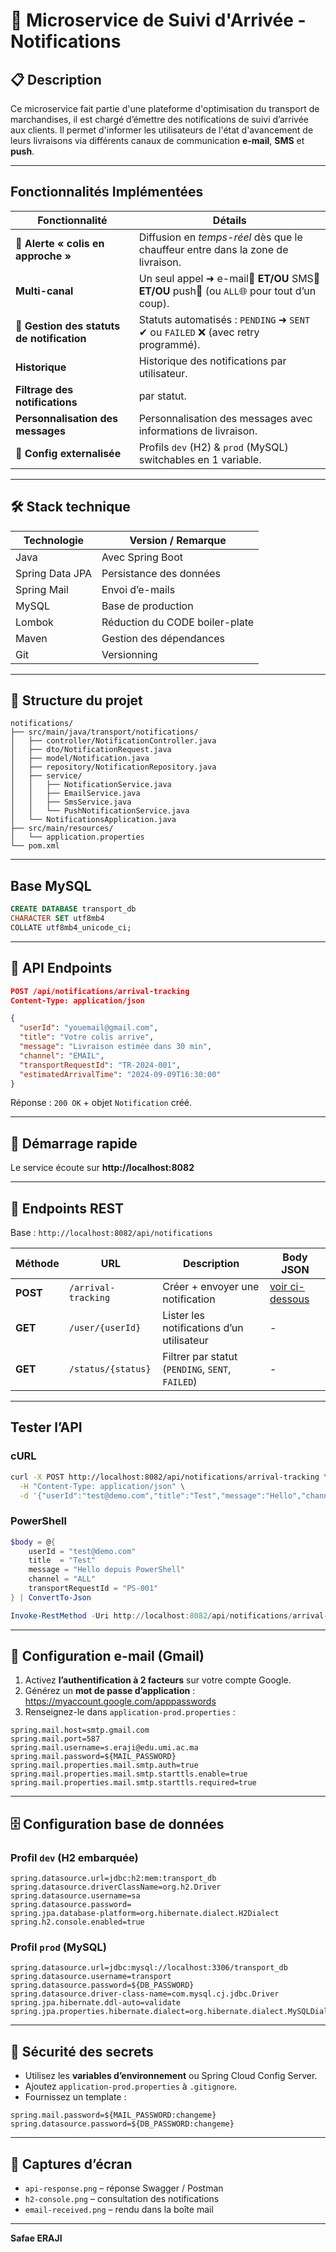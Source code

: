 # 📧 Microservice de Suivi d'Arrivée - Notifications

## 📋 Description
Ce microservice fait partie d'une plateforme d'optimisation du transport de marchandises, il est chargé d’émettre des notifications de suivi d’arrivée aux clients. Il permet d'informer les utilisateurs de l'état d'avancement de leurs livraisons via différents canaux de communication **e-mail**, **SMS** et **push**.

---

## Fonctionnalités Implémentées

| Fonctionnalité | Détails |
|---------------|---------|
| 🚚 **Alerte « colis en approche »** | Diffusion en *temps-réel* dès que le chauffeur entre dans la zone de livraison. |
| **Multi-canal** | Un seul appel ➜ e-mail📧 **ET/OU** SMS📱 **ET/OU** push🔔 (ou `ALL`🌐 pour tout d’un coup). |
| 🔄 **Gestion des statuts de notification** | Statuts automatisés : `PENDING` ➜ `SENT` ✔ ou `FAILED` ❌ (avec retry programmé). |
| **Historique** | Historique des notifications par utilisateur. |
| **Filtrage des notifications** | par statut. |
| **Personnalisation des messages** | Personnalisation des messages avec informations de livraison. |
| 🔧 **Config externalisée** | Profils `dev` (H2) & `prod` (MySQL) switchables en 1 variable. |

---

## 🛠️ Stack technique
| Technologie | Version / Remarque |
|-------------|--------------------|
| Java | Avec Spring Boot |
| Spring Data JPA | Persistance des données |
| Spring Mail | Envoi d’e-mails |
| MySQL | Base de production |
| Lombok | Réduction du CODE boiler-plate |
| Maven | Gestion des dépendances |
| Git | Versionning |

---

## 🔧 Structure du projet
```
notifications/
├── src/main/java/transport/notifications/
│   ├── controller/NotificationController.java
│   ├── dto/NotificationRequest.java
│   ├── model/Notification.java
│   ├── repository/NotificationRepository.java
│   ├── service/
│   │   ├── NotificationService.java
│   │   ├── EmailService.java
│   │   ├── SmsService.java
│   │   └── PushNotificationService.java
│   └── NotificationsApplication.java
├── src/main/resources/
│   └── application.properties
└── pom.xml
```

---

## Base MySQL
```sql
CREATE DATABASE transport_db 
CHARACTER SET utf8mb4 
COLLATE utf8mb4_unicode_ci;
```

---

## 🔌 API Endpoints

```json
POST /api/notifications/arrival-tracking
Content-Type: application/json

{
  "userId": "youemail@gmail.com",
  "title": "Votre colis arrive",
  "message": "Livraison estimée dans 30 min",
  "channel": "EMAIL",
  "transportRequestId": "TR-2024-001",
  "estimatedArrivalTime": "2024-09-09T16:30:00"
}
```
Réponse : `200 OK` + objet `Notification` créé.

---

## 🚀 Démarrage rapide
Le service écoute sur **http://localhost:8082**

---

## 📡 Endpoints REST
Base : `http://localhost:8082/api/notifications`

| Méthode | URL | Description | Body JSON |
|---------|-----|-------------|-----------|
| **POST** | `/arrival-tracking` | Créer + envoyer une notification | [voir ci-dessous](#exemple-de-requête) |
| **GET**  | `/user/{userId}` | Lister les notifications d’un utilisateur | - |
| **GET**  | `/status/{status}` | Filtrer par statut (`PENDING`, `SENT`, `FAILED`) | - |

---

## Tester l’API

### cURL
```bash
curl -X POST http://localhost:8082/api/notifications/arrival-tracking \
  -H "Content-Type: application/json" \
  -d '{"userId":"test@demo.com","title":"Test","message":"Hello","channel":"EMAIL","transportRequestId":"TEST-001"}'
```

### PowerShell
```powershell
$body = @{
    userId = "test@demo.com"
    title  = "Test"
    message = "Hello depuis PowerShell"
    channel = "ALL"
    transportRequestId = "PS-001"
} | ConvertTo-Json

Invoke-RestMethod -Uri http://localhost:8082/api/notifications/arrival-tracking -Method Post -Body $body -ContentType "application/json"
```

---

## 📧 Configuration e-mail (Gmail)

1. Activez **l’authentification à 2 facteurs** sur votre compte Google.  
2. Générez un **mot de passe d’application** :  
   https://myaccount.google.com/apppasswords  
3. Renseignez-le dans `application-prod.properties` :

```properties
spring.mail.host=smtp.gmail.com
spring.mail.port=587
spring.mail.username=s.eraji@edu.umi.ac.ma
spring.mail.password=${MAIL_PASSWORD}
spring.mail.properties.mail.smtp.auth=true
spring.mail.properties.mail.smtp.starttls.enable=true
spring.mail.properties.mail.smtp.starttls.required=true
```

---

## 🗄️ Configuration base de données

### Profil `dev` (H2 embarquée)
```properties
spring.datasource.url=jdbc:h2:mem:transport_db
spring.datasource.driverClassName=org.h2.Driver
spring.datasource.username=sa
spring.datasource.password=
spring.jpa.database-platform=org.hibernate.dialect.H2Dialect
spring.h2.console.enabled=true
```

### Profil `prod` (MySQL)
```properties
spring.datasource.url=jdbc:mysql://localhost:3306/transport_db
spring.datasource.username=transport
spring.datasource.password=${DB_PASSWORD}
spring.datasource.driver-class-name=com.mysql.cj.jdbc.Driver
spring.jpa.hibernate.ddl-auto=validate
spring.jpa.properties.hibernate.dialect=org.hibernate.dialect.MySQLDialect
```

---

## 🔐 Sécurité des secrets
- Utilisez les **variables d’environnement** ou Spring Cloud Config Server.  
- Ajoutez `application-prod.properties` à `.gitignore`.  
- Fournissez un template :
```properties
spring.mail.password=${MAIL_PASSWORD:changeme}
spring.datasource.password=${DB_PASSWORD:changeme}
```

---

## 📸 Captures d’écran
- `api-response.png` – réponse Swagger / Postman  
- `h2-console.png` – consultation des notifications  
- `email-received.png` – rendu dans la boîte mail
---

**Safae ERAJI**
